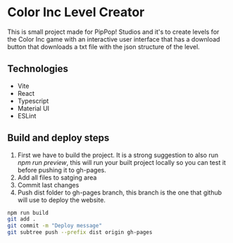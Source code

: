 # Color Inc Level Creator

This is small project made for PipPop! Studios and it's to create levels for the Color Inc game with an interactive user interface that has a download button that downloads a txt file with the json structure of the level.

## Technologies

- Vite
- React
- Typescript
- Material UI
- ESLint

## Build and deploy steps

1. First we have to build the project. It is a strong suggestion to also run *npm run preview*, this will run your built project locally so you can test it before pushing it to gh-pages.
2. Add all files to satging area
3. Commit last changes
4. Push dist folder to gh-pages branch, this branch is the one that github will use to deploy the website.

```bash
npm run build
git add .
git commit -m "Deploy message"
git subtree push --prefix dist origin gh-pages
```
